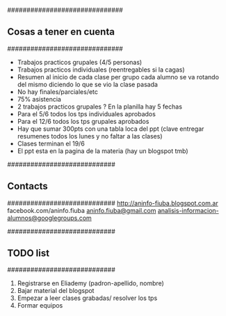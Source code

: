 ##############################
## Cosas a tener en cuenta
##############################
- Trabajos practicos grupales (4/5 personas)
- Trabajos practicos individuales (reentregables si la cagas)
- Resumen al inicio de cada clase per grupo cada alumno se va rotando del mismo diciendo lo que se vio la clase pasada
- No hay finales/parciales/etc
- 75% asistencia
- 2 trabajos practicos grupales ? En la planilla hay 5 fechas
- Para el 5/6 todos los tps individuales aprobados
- Para el 12/6 todos los tps grupales aprobados
- Hay que sumar 300pts con una tabla loca del ppt (clave entregar resumenes todos los lunes y no faltar a las clases)
- Clases terminan el 19/6
- El ppt esta en la pagina de la materia (hay un blogspot tmb)

############################
## Contacts
############################
http://aninfo-fiuba.blogspot.com.ar
facebook.com/aninfo.fiuba
aninfo.fiuba@gmail.com
analisis-informacion-alumnos@googlegroups.com

############################
## TODO list
############################
1. Registrarse en Eliademy
(padron-apellido, nombre)
2. Bajar material del blogspot
3. Empezar a leer clases grabadas/ resolver los tps
4. Formar equipos
